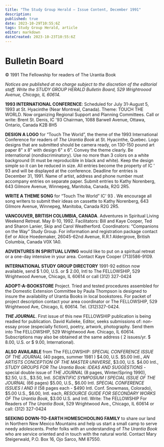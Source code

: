 ```yaml
---
title: "The Study Group Herald — Issue Content, December 1991"
description: 
published: true
date: 2023-10-29T10:55:6Z
tags: Study Group Herald, article
editor: markdown
dateCreated: 2023-10-23T10:55:6Z
---
```


# Bulletin Board

<p class="v-card v-sheet theme--light gray lighten-3 px-2">© 1991 The Fellowship for readers of The Urantia Book</p>

_Notices are published at no charge subject to the discretion of the editorial staff. Write the STUDY GROUP HERALD Bulletin Board, 529 Wrightroood Avenue, Chicago, IL 60614._

**1993 INTERNATIONAL CONFERENCE**: Scheduled for July 31-August 5, 1993 at St. Hyacinthe (Near Montreal, Canada). Theme: TOUCH THE WORLD. Now organizing Regional Support and Planning Committees. Call or write: Brent St. Denis, IC '93 Chairman, 1088 Barwell Avenue, Ottawa, Ontario, Canada K2B 8H5

**DESIGN A LOGO** for “Touch The World”, the theme of the 1993 International Conference for readers of _The Urantia Book_ at St. Hyacinthe, Quebec. Logo designs that are submitted should be camera ready, on 130-150 pound art paper 8" x 8" with design 6" x 6". Convey the theme clearly. Be international (nondiscriminatory). Use no more than 3 colors on a white background (It must be reproducible in black and white). Keep the design simple so it can be reduced in size. All entries become the property of IC ' 93 and will be displayed at the conference. Deadline for entries is December 31, 1991. Name of artist, address and phone number must accompany entries on separate paper. Submit entries to Kathy Norenberg, 643 Gilmore Avenue, Winnepeg, Manitoba, Canada, R2G 2R5.

**WRITE A THEME SONG** for “Touch The World” IC' 93 . We encourage all song writers to submit their ideas on cassette to Kathy Norenberg, 643 Gilmore Avenue, Winnepeg, Manitoba, Canada R2G 2R5.

**VANCOUVER, BRITISH COLUMBIA, CANADA**. Adventures in Spiritual Living Weekend Retreat. May 8-10, 1992. Facilitators: Bill and Kaye Cooper, Ted and Sharon Lanier, Skip and Carol Weatherford. Coordinators: “Companions on the Way” Study Group. For information and registration package contact Eef or Alice Hoedemaker, 26045-62nd Avenue, R.R.1 Aldergrove, British Columbia, Canada V0X 1A0.

**ADVENTURES IN SPIRITUAL LIVING** would like to put on a spiritual retreat or a one-day intensive in your area. Contact Kaye Cooper (713)586-9109.

**INTERNATIONAL STUDY GROUP DIRECTORY** 1991-92 edition now available, send $ 1.00, U.S. or $ 2.00, Intl to The FELLOWSHIP, 529 Wrightwood Avenue, Chicago, IL 60614 or call (312) 327-0424

**ADOPT-A-BOOKSTORE** Project. Tried and tested procedures assembled for the Domestic Extension Committee by Paula Thompson is designed to insure the availability of Urantia Books in local bookstores. For packet of project description contact your area coordinator or The FELLOWSHIP, 529 Wrightwood Ave, Chicago, IL 60614. Tel. (312)327-0424.

***THE JOURNAL***. First issue of this new FELLOWSHIP publication is being readied for publication. David Kulieke, Editor, seeks submissions of: non-essay prose (especially fiction), poetry, artwork, photography. Send them into The FELLOWSHIP, 529 Wrightwood Ave. Chicago, IL 60614. Subscriptions may also be obtained at the same address ( 2 issues/yr. $ 8.00, U.S. or $ 9.00, International).

**ALSO AVAILABLE** from The FELLOWSHIP: _SPECIAL CONFERENCE ISSUE OF THE JOURNAL_ (40 pages, summer 1981 ) $4.00, U.S. $5.00 Intl., _AN ARTISTS CONCEPTION OF THE MASTER UNIVERSE_, $3.00, U.S. $4.00 Intl., _STUDY GROUPS FOR_ _The Urantia Book_: _IDEAS AND SUGGESTIONS_ - special double issue of _THE JOURNAL_ (8 pages, Winter/Spring 1990), $2.50, U.S., $3.50, Intl. _SCIENTIFIC SYMPOSIUM I SPECIAL ISSUE OF THE JOURNAL_ (66 pages) $5.00, U.S., $6.00 Intl. _SPECIAL CONFERENCE ISSUES I AND II_ (58 pages each - $490 Intl. Conf. Snowmass, Colorado), $5.00 U.S., $6.00, Intl. each, _RESOURCE GUIDE FOR SECONDARY WORKS OF_ _The Urantia Book_, $3.00 U.S. and Intl. Write: The FELLOWSHIP For Readers of _The Urantia Book_, 529 Wrightwood Ave., Chicago, IL 60614 or call: (312) 327-0424

**SEEKING DOWN-TO-EARTH HOMESCHOOLING FAMILY** to share our land in Northern New Mexico Mountains and help us start a small camp to serve needy adolescents. Prefer folks with an understanding of _The Urantia Book_ who are service oriented and in touch with the natural world. Contact Mary Steigerwald, P.O. Box 16, Ojo Sarco, NM 87550.